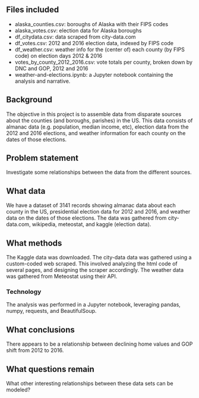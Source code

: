 ## Files included

- alaska_counties.csv: boroughs of Alaska with their FIPS codes
- alaska_votes.csv: election data for Alaska boroughs
- df_citydata.csv: data scraped from city-data.com
- df_votes.csv: 2012 and 2016 election data, indexed by FIPS code
- df_weather.csv: weather info for the (center of) each county (by FIPS code) on election days 2012 & 2016
- votes\_by\_county\_2012_2016.csv: vote totals per county, broken down by DNC and GOP, 2012 and 2016
- weather-and-elections.ipynb: a Jupyter notebook containing the analysis and narrative.

## Background

The objective in this project is to assemble data from disparate sources about the counties (and boroughs, parishes) in the US. This data consists of almanac data (e.g. population, median income, etc), election data from the 2012 and 2016 elections, and weather information for each county on the dates of those elections.

## Problem statement

Investigate some relationships between the data from the different sources.

## What data

We have a dataset of 3141 records showing almanac data about each county in the US, presidential election data for 2012 and 2016, and weather data on the dates of those elections. The data was gathered from city-data.com, wikipedia, meteostat, and kaggle (election data).

## What methods

The Kaggle data was downloaded. The city-data data was gathered using a custom-coded web scraped. This involved analyzing the html code of several pages, and designing the scraper accordingly. The weather data was gathered from Meteostat using their API.

### Technology

The analysis was performed in a Jupyter notebook, leveraging pandas, numpy, requests, and BeautifulSoup.

## What conclusions

There appears to be a relationship between declining home values and GOP shift from 2012 to 2016.

## What questions remain

What other interesting relationships between these data sets can be modeled?
